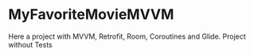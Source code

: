 # MyFavoriteMovieMVVM
Here a project with MVVM, Retrofit, Room, Coroutines and Glide. Project without Tests
